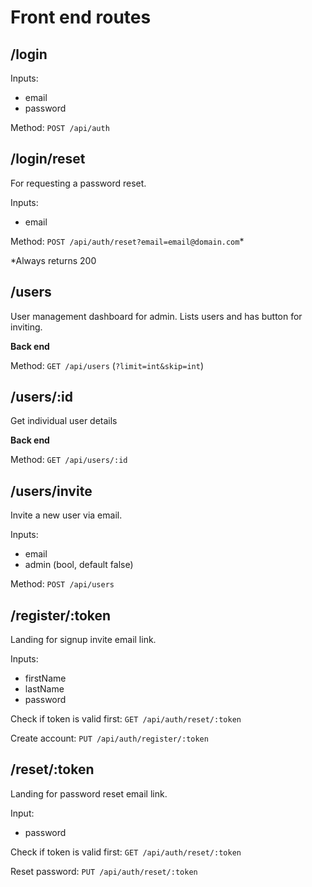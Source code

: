 # Front end routes

## /login

Inputs:
- email
- password

Method: `POST /api/auth`

## /login/reset

For requesting a password reset. 

Inputs:
- email

Method: `POST /api/auth/reset?email=email@domain.com`*

*Always returns 200

## /users

User management dashboard for admin. Lists users and has button for inviting.

**Back end**

Method: `GET /api/users` (`?limit=int&skip=int`)

## /users/:id

Get individual user details

**Back end**

Method: `GET /api/users/:id`

## /users/invite

Invite a new user via email.

Inputs:
- email
- admin (bool, default false)

Method: `POST /api/users`

## /register/:token

Landing for signup invite email link.

Inputs:
- firstName
- lastName
- password

Check if token is valid first: `GET /api/auth/reset/:token`

Create account: `PUT /api/auth/register/:token`

## /reset/:token

Landing for password reset email link.

Input:
- password

Check if token is valid first: `GET /api/auth/reset/:token`

Reset password: `PUT /api/auth/reset/:token`

